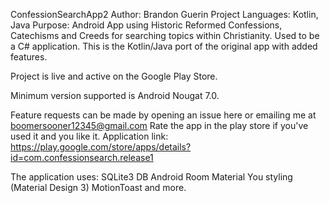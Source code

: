 ConfessionSearchApp2
Author: Brandon Guerin
Project Languages: Kotlin, Java 
Purpose: Android App using Historic Reformed Confessions, Catechisms and Creeds for searching topics within Christianity. Used to be a C# application. This is the Kotlin/Java port of the original app with added features.

Project is live and active on the Google Play Store.

Minimum version supported is Android Nougat 7.0.

Feature requests can be made by opening an issue here or emailing me at boomersooner12345@gmail.com
Rate the app in the play store if you've used it and you like it.
Application link: https://play.google.com/store/apps/details?id=com.confessionsearch.release1

The application uses: 
SQLite3 DB
Android Room
Material You styling (Material Design 3)
MotionToast
and more.

